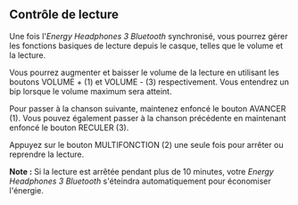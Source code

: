 ## Contrôle de lecture

Une fois l'*Energy Headphones 3 Bluetooth* synchronisé, vous pourrez gérer les fonctions basiques de lecture depuis le casque, telles que le volume et la lecture. 

Vous pourrez augmenter et baisser le volume de la lecture en utilisant les boutons VOLUME + (1) et VOLUME - (3) respectivement. Vous entendrez un bip lorsque le volume maximum sera atteint.

Pour passer à la chanson suivante, maintenez enfoncé le bouton AVANCER (1). Vous pouvez également passer à la chanson précédente en maintenant enfoncé le bouton RECULER (3).

Appuyez sur le bouton MULTIFONCTION (2) une seule fois pour arrêter ou reprendre la lecture. 

**Note :** Si la lecture est arrêtée pendant plus de 10 minutes, votre *Energy Headphones 3 Bluetooth* s'éteindra automatiquement pour économiser l'énergie.

